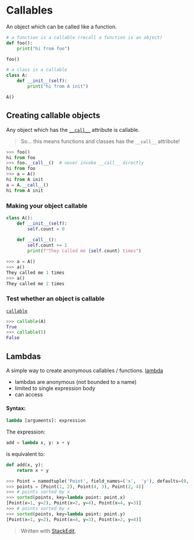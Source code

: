 
# Callables
An object which can be called like a function.
```python
# a function is a callable (recall a function is an object)
def foo():
	print("hi from foo")

foo()
```
```python
# a class is a callable
class A:
	def __init__(self):
		print("hi from A init")

A()
```
## Creating callable objects
Any object which has the [```__call__```](https://docs.python.org/3/reference/datamodel.html#object.__call__) attribute is callable.

> So... this means functions and classes has the ```__call__``` attribute!
```python
>>> foo()
hi from foo
>>> foo.__call__()  # never invoke __call__ directly
hi from foo
>>> a = A()
hi from A init
a = A.__call__()
hi from A init
```
### Making your object callable
```python
class A():
	def __init__(self):
		self.count = 0
	
	def __call__():
		self.count += 1
		print(f"They called me {self.count} times")
```
```python
>>> a = A()
>>> a()
They called me 1 times
>>> a()
They called me 2 times
```
### Test whether an object is callable
[```callable```](https://docs.python.org/3/library/functions.html#callable)
```python
>>> callable(A)
True
>>> callable(5)
False
```

## Lambdas
A simple way to create anonymous callables / functions.
[lambda](https://docs.python.org/3/tutorial/controlflow.html#lambda-expressions)

 - lambdas are anonymous (not bounded to a name)
 - limited to single expression body
 - can access 

#### Syntax:
```python
lambda [arguments]: expression
```
The expression:
```python
add = lambda x, y: x + y
```
is equivalent to:
```python
def add(x, y):
	return x + y
```

```python
>>> Point = namedtuple('Point', field_names=('x',  'y'), defaults=(0,  0))
>>> points = [Point(1, 2), Point(4, 3), Point(2, 4)]
>>> # points sorted by x
>>> sorted(points, key=lambda point: point.x)
[Point(x=1, y=2), Point(x=2, y=4), Point(x=4, y=3)]
>>> # points sorted by x
>>> sorted(points, key=lambda point: point.y)
[Point(x=1, y=2), Point(x=4, y=3), Point(x=2, y=4)]
```


> Written with [StackEdit](https://stackedit.io/).
<!--stackedit_data:
eyJoaXN0b3J5IjpbLTE0Mjk0NDk5MzAsNDI5NjgxNzAsLTE3OT
c4NTcyNjNdfQ==
-->